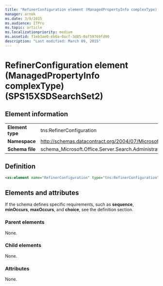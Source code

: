 ```yaml
---
title: "RefinerConfiguration element (ManagedPropertyInfo complexType) (SPS15XSDSearchSet2)"
manager: arnek
ms.date: 3/9/2015
ms.audience: ITPro
ms.topic: article
ms.localizationpriority: medium
ms.assetid: f1eb3ae0-eb0a-0acf-3d85-0af59769fd90
description: "Last modified: March 09, 2015"
---
```


# RefinerConfiguration element (ManagedPropertyInfo complexType) (SPS15XSDSearchSet2)



## Element information

|||
|:-----|:-----|
|**Element type** <br/> |tns:RefinerConfiguration  <br/> |
|**Namespace** <br/> |http://schemas.datacontract.org/2004/07/Microsoft.Office.Server.Search.Administration  <br/> |
|**Schema file** <br/> |schema_Microsoft.Office.Server.Search.Administration.xsd  <br/> |

## Definition

```XML
<xs:element name="RefinerConfiguration" type="tns:RefinerConfiguration" minOccurs="0"></xs:element>

```

## Elements and attributes

If the schema defines specific requirements, such as **sequence**, **minOccurs**, **maxOccurs**, and **choice**, see the definition section.

### Parent elements

None.

### Child elements

None.

### Attributes

None.
